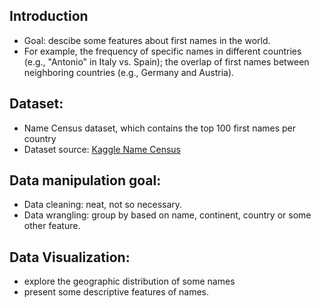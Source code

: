 ## Introduction
- Goal: descibe some features about first names in the world. 
- For example, the frequency of specific names in different countries (e.g., "Antonio" in Italy vs. Spain); the overlap of first names between neighboring countries (e.g., Germany and Austria).

## Dataset:
- Name Census dataset, which contains the top 100 first names per country
- Dataset source: [Kaggle Name Census](https://www.kaggle.com/datasets/namecensus/first-name-database?resource=download)

## Data manipulation goal:
- Data cleaning: neat, not so necessary.
- Data wrangling: group by based on name, continent, country or some other feature. 

## Data Visualization:
- explore the geographic distribution of some names
- present some descriptive features of names. 
